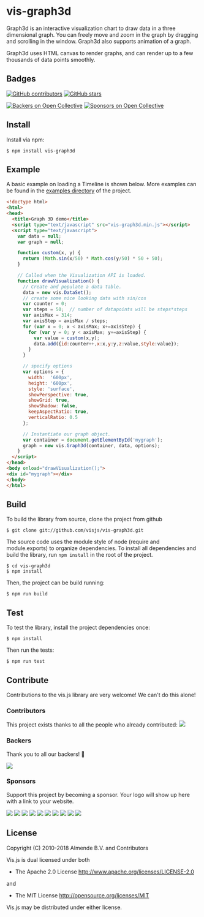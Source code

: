 # vis-graph3d

Graph3d is an interactive visualization chart to draw data in a three dimensional graph. You can freely move and zoom in the graph by dragging and scrolling in the window. Graph3d also supports animation of a graph.

Graph3d uses HTML canvas to render graphs, and can render up to a few thousands of data points smoothly.

## Badges

[![GitHub contributors](https://img.shields.io/github/contributors/visjs/vis-graph3d.svg)](https://github.com/visjs/vis-graph3d/graphs/contributors)
[![GitHub stars](https://img.shields.io/github/stars/visjs/vis-graph3d.svg)](https://github.com/almende/vis/stargazers)

[![Backers on Open Collective](https://opencollective.com/vis/backers/badge.svg)](#backers) [![Sponsors on Open Collective](https://opencollective.com/vis/sponsors/badge.svg)](#sponsors) 

## Install

Install via npm:

    $ npm install vis-graph3d

## Example

A basic example on loading a Timeline is shown below. More examples can be
found in the [examples directory](https://github.com/visjs/vis-graph3d/tree/master/examples/graph3d)
of the project.

```html
<!doctype html>
<html>
<head>
  <title>Graph 3D demo</title>
  <script type="text/javascript" src="vis-graph3d.min.js"></script>
  <script type="text/javascript">
    var data = null;
    var graph = null;

    function custom(x, y) {
      return (Math.sin(x/50) * Math.cos(y/50) * 50 + 50);
    }

    // Called when the Visualization API is loaded.
    function drawVisualization() {
      // Create and populate a data table.
      data = new vis.DataSet();
      // create some nice looking data with sin/cos
      var counter = 0;
      var steps = 50;  // number of datapoints will be steps*steps
      var axisMax = 314;
      var axisStep = axisMax / steps;
      for (var x = 0; x < axisMax; x+=axisStep) {
        for (var y = 0; y < axisMax; y+=axisStep) {
          var value = custom(x,y);
          data.add({id:counter++,x:x,y:y,z:value,style:value});
        }
      }

      // specify options
      var options = {
        width:  '600px',
        height: '600px',
        style: 'surface',
        showPerspective: true,
        showGrid: true,
        showShadow: false,
        keepAspectRatio: true,
        verticalRatio: 0.5
      };

      // Instantiate our graph object.
      var container = document.getElementById('mygraph');
      graph = new vis.Graph3d(container, data, options);
    }
  </script>
</head>
<body onload="drawVisualization();">
<div id="mygraph"></div>
</body>
</html>
```

## Build

To build the library from source, clone the project from github

    $ git clone git://github.com/visjs/vis-graph3d.git

The source code uses the module style of node (require and module.exports) to
organize dependencies. To install all dependencies and build the library,
run `npm install` in the root of the project.

    $ cd vis-graph3d
    $ npm install

Then, the project can be build running:

    $ npm run build

## Test

To test the library, install the project dependencies once:

    $ npm install

Then run the tests:

    $ npm run test

## Contribute

Contributions to the vis.js library are very welcome! We can't do this alone!

### Contributors

This project exists thanks to all the people who already contributed:
<a href="graphs/contributors"><img src="https://opencollective.com/vis/contributors.svg?width=890" /></a>

### Backers

Thank you to all our backers! 🙏

<a href="https://opencollective.com/vis#backers" target="_blank"><img src="https://opencollective.com/vis/backers.svg?width=890"></a>

### Sponsors

Support this project by becoming a sponsor. Your logo will show up here with a link to your website.

<a href="https://opencollective.com/vis/sponsor/0/website" target="_blank"><img src="https://opencollective.com/vis/sponsor/0/avatar.svg"></a>
<a href="https://opencollective.com/vis/sponsor/1/website" target="_blank"><img src="https://opencollective.com/vis/sponsor/1/avatar.svg"></a>
<a href="https://opencollective.com/vis/sponsor/2/website" target="_blank"><img src="https://opencollective.com/vis/sponsor/2/avatar.svg"></a>
<a href="https://opencollective.com/vis/sponsor/3/website" target="_blank"><img src="https://opencollective.com/vis/sponsor/3/avatar.svg"></a>
<a href="https://opencollective.com/vis/sponsor/4/website" target="_blank"><img src="https://opencollective.com/vis/sponsor/4/avatar.svg"></a>
<a href="https://opencollective.com/vis/sponsor/5/website" target="_blank"><img src="https://opencollective.com/vis/sponsor/5/avatar.svg"></a>
<a href="https://opencollective.com/vis/sponsor/6/website" target="_blank"><img src="https://opencollective.com/vis/sponsor/6/avatar.svg"></a>
<a href="https://opencollective.com/vis/sponsor/7/website" target="_blank"><img src="https://opencollective.com/vis/sponsor/7/avatar.svg"></a>
<a href="https://opencollective.com/vis/sponsor/8/website" target="_blank"><img src="https://opencollective.com/vis/sponsor/8/avatar.svg"></a>
<a href="https://opencollective.com/vis/sponsor/9/website" target="_blank"><img src="https://opencollective.com/vis/sponsor/9/avatar.svg"></a>

## License

Copyright (C) 2010-2018 Almende B.V. and Contributors

Vis.js is dual licensed under both

  * The Apache 2.0 License
    http://www.apache.org/licenses/LICENSE-2.0

and

  * The MIT License
    http://opensource.org/licenses/MIT

Vis.js may be distributed under either license.